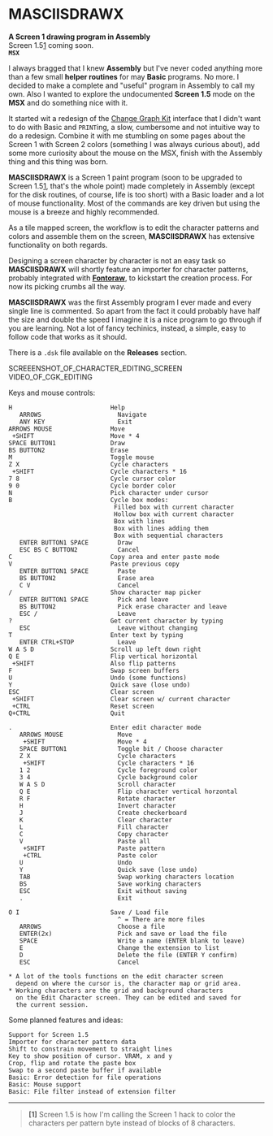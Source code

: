 # MASCIISDRAWX  
**A Screen 1 drawing program in Assembly**  
Screen 1.5[1](temp) coming soon.  
**`MSX`**  
  
I always bragged that I knew **Assembly** but I've never coded anything more than a few small **helper routines** for may **Basic** programs. No more. I decided to make a complete and "useful" program in Assembly to call my own. Also I wanted to explore the undocumented **Screen 1.5** mode on the **MSX** and do something nice with it.  
  
It started wit a redesign of the [Change Graph Kit](temp) interface that I didn't want to do with Basic and `PRINT`ing, a slow, cumbersome and not intuitive way to do a redesign. Combine it with me stumbling on some pages about the Screen 1 with Screen 2 colors (something I was always curious about), add some more curiosity about the mouse on the MSX, finish with the Assembly thing and this thing was born.  
  
**MASCIISDRAWX** is a Screen 1 paint program (soon to be upgraded to Screen 1.5[1](temp), that's the whole point) made completely in Assembly (except for the disk routines, of course, life is too short) with a Basic loader and a lot of mouse functionality. Most of the commands are key driven but using the mouse is a breeze and highly recommended.  
  
As a tile mapped screen, the workflow is to edit the character patterns and colors and assemble them on the screen, **MASCIISDRAWX** has extensive functionality on both regards.  
  
Designing a screen character by character is not an easy task so  **MASCIISDRAWX** will shortly feature an importer for character patterns, probably integrated with **[Fontoraw](temp)**, to kickstart the creation process. For now its picking crumbs all the way.  
  
**MASCIISDRAWX** was the first Assembly program I ever made and every single line is commented. So apart from the fact it could probably have half the size and double the speed I imagine it is a nice program to go through if you are learning. Not a lot of fancy techinics, instead, a simple, easy to follow code that works as it should.  
  
There is a `.dsk` file available on the **Releases** section.  
  
SCREEENSHOT_OF_CHARACTER_EDITING_SCREEN  
VIDEO_OF_CGK_EDITING  
  
Keys and mouse controls:  
  
	H							Help  
	   ARROWS					  Navigate  
	   ANY KEY					  Exit  
	ARROWS MOUSE				Move  
	 +SHIFT						Move * 4  
	SPACE BUTTON1				Draw  
	BS BUTTON2					Erase  
	M							Toggle mouse  
	Z X							Cycle characters  
	 +SHIFT						Cycle characters * 16  
	7 8							Cycle cursor color  
	9 0							Cycle border color  
	N 							Pick character under cursor  
	B							Cycle box modes:  
								 Filled box with current character  
								 Hollow box with current character  
								 Box with lines  
								 Box with lines adding them  
								 Box with sequential characters  
	   ENTER BUTTON1 SPACE		  Draw  
	   ESC BS C BUTTON2		 	  Cancel  
	C							Copy area and enter paste mode  
	V							Paste previous copy  
	   ENTER BUTTON1 SPACE		  Paste  
	   BS BUTTON2				  Erase area  
	   C V						  Cancel  
	/							Show character map picker  
	   ENTER BUTTON1 SPACE		  Pick and leave  
	   BS BUTTON2				  Pick erase character and leave  
	   ESC /					  Leave  
	?							Get current character by typing  
	   ESC						  Leave without changing  
	T							Enter text by typing  
	   ENTER CTRL+STOP			  Leave  
	W A S D						Scroll up left down right  
	Q E							Flip vertical horizontal  
	 +SHIFT						Also flip patterns  
	F							Swap screen buffers  
	U							Undo (some functions)  
	Y							Quick save (lose undo)  
	ESC							Clear screen  
	 +SHIFT						Clear screen w/ current character  
	 +CTRL						Reset screen  
	Q+CTRL						Quit  
  
	.							Enter edit character mode  
	   ARROWS MOUSE				  Move  
	    +SHIFT					  Move * 4  
	   SPACE BUTTON1		   	  Toggle bit / Choose character  
	   Z X						  Cycle characters  
	    +SHIFT					  Cycle characters * 16  
	   1 2					      Cycle foreground color  
	   3 4					      Cycle background color  
	   W A S D					  Scroll character  
	   Q E						  Flip character vertical horzontal  
	   R F						  Rotate character  
	   H						  Invert character  
	   J						  Create checkerboard  
	   K						  Clear character  
	   L					      Fill character  
	   C						  Copy character  
	   V				   		  Paste all  
	    +SHIFT				      Paste pattern  
		+CTRL				      Paste color  
	   U					      Undo  
	   Y					      Quick save (lose undo)  
	   TAB					      Swap working characters location  
	   BS					      Save working characters  
	   ESC					      Exit without saving  
	   .					      Exit  
  
	O I							Save / Load file  
								  ^ = There are more files  
	   ARROWS					  Choose a file  
	   ENTER(2x)				  Pick and save or load the file  
	   SPACE					  Write a name (ENTER blank to leave)  
	   E						  Change the extension to list  
	   D						  Delete the file (ENTER Y confirm)  
	   ESC						  Cancel  
  
	* A lot of the tools functions on the edit character screen  
	  depend on where the cursor is, the character map or grid area.  
	* Working characters are the grid and background characters  
	  on the Edit Character screen. They can be edited and saved for  
	  the current session.  
  
Some planned features and ideas:  
  
	Support for Screen 1.5  
	Importer for character pattern data  
	Shift to constrain movement to straight lines  
	Key to show position of cursor. VRAM, x and y  
	Crop, flip and rotate the paste box  
	Swap to a second paste buffer if available  
	Basic: Error detection for file operations  
	Basic: Mouse support  
	Basic: File filter instead of extension filter  
  
  
--------  
  
>**[1]** Screen 1.5 is how I'm calling the Screen 1 hack to color the characters per pattern byte instead of blocks of 8 characters.  
